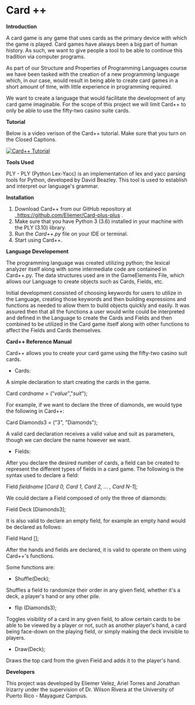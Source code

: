 # Card ++

**Introduction**

A card game is any game that uses cards as the primary
device with which the game is played. 
Card games have always been a big part of human history.
As such, we want to give people a tool to be able to 
continue this tradition via computer programs.


As part of our Structure and Properties of Programming 
Languages course we have been tasked with the creation 
of a new programming language which, in our case, would result
in being able to create card games in a short amount of 
time, with little experience in programming required.

We want to create a language that would facilitate the
development of any card game imaginable.
For the scope of this project we will 
limit Card++ to only be able to use
the fifty-two casino suite cards.

**Tutorial**

Below is a video verison of the Card++ tutorial. Make sure that you turn on the Closed Captions.

[![Card++ Tutorial](https://img.youtube.com/vi/yCm0ClWMNVQ/1.jpg)](https://www.youtube.com/watch?v=yCm0ClWMNVQ "Card++ Tutorial")



**Tools Used**

PLY - PLY (Python Lex-Yacc) is an implementation
of lex and yacc parsing tools for
Python, developed by David Beazley. This tool is used to 
establish and interpret our language's grammar.

**Installation**

1. Download Card++ from our GitHub
repository at _https://github.com/Eliemer/Card-plus-plus .
2. Make sure that you have Python 3 (3.6) 
installed in your machine with the PLY (3.10) library.
3. Run the _Card++.py_ file on your IDE or terminal.
4. Start using Card++.

**Language Developement**

The programming language was created utilizing python; the lexical
analyzer itself along with some intermediate code are contained in 
Card++.py. The data structures used are in the GameElements File, which 
allows our Language to create objects such as Cards, Fields, etc.

Initial development consisted of choosing keywords for users to utilize
in the Language, creating those keywords and then building expressions 
and functions as needed to allow them to build objects quickly and easily.
It was assured then that all the functions a user would write could be 
interpreted and defined in the Language to create the Cards and Fields 
and then combined to be utilized in the Card game itself along with
other functions to affect the Fields and Cards themselves.


**Card++ Reference Manual**

Card++ allows you to create your card game using the
fifty-two casino suit cards. 


- Cards:

A simple declaration to start creating the cards in the game.

Card _cardname_ = ("_value_","_suit_");
 
For example, if we want to declare the three of
diamonds, we would type the following in Card++:

Card Diamonds3 = ("3", "Diamonds");

A valid card declaration receives a valid value and suit 
as parameters, though we can declare the name however we want.


- Fields: 

After you declare the desired number of cards, a field can be
created to represent the different types of fields in a card
game. The following is the syntax used to declare a field:

Field _fieldname_ [_Card 0, Card 1, Card 2, ... , Card N-1_];

We could declare a Field composed of only the three of 
diamonds:

Field Deck [Diamonds3];

It is also valid to declare an empty field, for example
an empty hand would be declared as follows:

Field Hand [];

After the hands and fields are declared, it is valid to 
operate on them using Card++'s functions.

Some functions are:

- Shuffle(Deck);

Shuffles a field to randomize their order in any given field, whether
it's a deck, a player's hand or any other pile.

- flip (Diamonds3);

Toggles visibility of a card in any given field, to allow certain cards
to be able to be viewed by a player or not, such as another player's hand,
a card being face-down on the playing field, or simply making the deck
invisible to players.

- Draw(Deck);

Draws the top card from the given Field and adds it to the player's hand.


**Developers**

This project was developed by Eliemer Velez, Ariel Torres
and Jonathan Irizarry under the supervision of Dr. Wilson
Rivera at the University of Puerto Rico - Mayaguez Campus.




